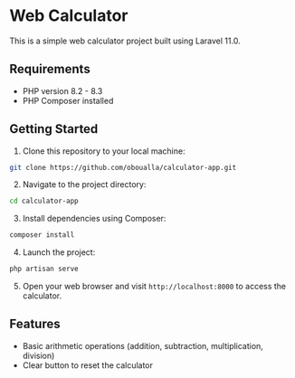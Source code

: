 # Web Calculator

This is a simple web calculator project built using Laravel 11.0.

## Requirements

- PHP version 8.2 - 8.3
- PHP Composer installed

## Getting Started

1. Clone this repository to your local machine:

```bash
git clone https://github.com/oboualla/calculator-app.git
```

2. Navigate to the project directory:

```bash
cd calculator-app
```

3. Install dependencies using Composer:

```bash
composer install
```

4. Launch the project:

```bash
php artisan serve
```

5. Open your web browser and visit `http://localhost:8000` to access the calculator.

## Features

- Basic arithmetic operations (addition, subtraction, multiplication, division)
- Clear button to reset the calculator
